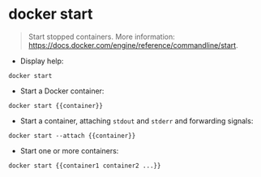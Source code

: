 # docker start

> Start stopped containers.
> More information: <https://docs.docker.com/engine/reference/commandline/start>.

- Display help:

`docker start`

- Start a Docker container:

`docker start {{container}}`

- Start a container, attaching `stdout` and `stderr` and forwarding signals:

`docker start --attach {{container}}`

- Start one or more containers:

`docker start {{container1 container2 ...}}`
